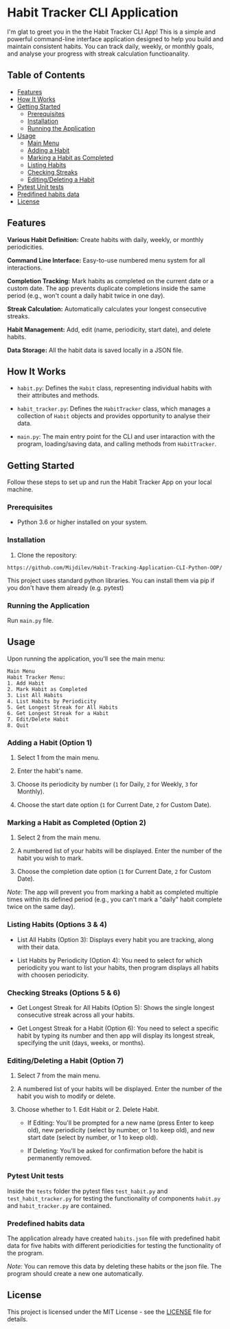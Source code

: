 # Habit Tracker CLI Application

I'm glat to greet you in the the Habit Tracker CLI App! This is a simple and powerful command-line interface application designed to help you build and maintain consistent habits. You can track daily, weekly, or monthly goals, and analyse your progress with streak calculation functioanality.

## Table of Contents

* [Features](#features)
* [How It Works](#how-it-works)
* [Getting Started](#getting-started)
  * [Prerequisites](#prerequisites)
  * [Installation](#installation)
  * [Running the Application](#running-the-application)
* [Usage](#usage)
  * [Main Menu](#main-menu)
  * [Adding a Habit](#adding-a-habit)
  * [Marking a Habit as Completed](#marking-a-habit-as-completed)
  * [Listing Habits](#listing-habits)
  * [Checking Streaks](#checking-streaks)
  * [Editing/Deleting a Habit](#editingdeleting-a-habit)
* [Pytest Unit tests](#pytest-unit-tests)
* [Predifined habits data](#predefined-habits-data)
* [License](#license)

## Features
**Various Habit Definition:** Create habits with daily, weekly, or monthly periodicities.

**Command Line Interface:** Easy-to-use numbered menu system for all interactions.

**Completion Tracking:** Mark habits as completed on the current date or a custom date. The app prevents duplicate completions inside the same period (e.g., won't count a daily habit twice in one day).

**Streak Calculation:** Automatically calculates your longest consecutive streaks.

**Habit Management:** Add, edit (name, periodicity, start date), and delete habits.

**Data Storage:** All the habit data is saved locally in a JSON file.


## How It Works
* `habit.py`: Defines the `Habit` class, representing individual habits with their attributes and methods.
    
* `habit_tracker.py`: Defines the `HabitTracker` class, which manages a collection of `Habit` objects and provides opportunity to analyse their data.
   
* `main.py`: The main entry point for the CLI and user intaraction with the program, loading/saving data, and calling methods from `HabitTracker`.


## Getting Started
Follow these steps to set up and run the Habit Tracker App on your local machine.

### Prerequisites
* Python 3.6 or higher installed on your system.

### Installation
1. Clone the repository:

```
https://github.com/Mijdilev/Habit-Tracking-Application-CLI-Python-OOP/
```


This project uses standard python libraries. You can install them via pip if you don't have them already (e.g. pytest)

### Running the Application

Run `main.py` file.

## Usage
Upon running the application, you'll see the main menu:

```
Main Menu
Habit Tracker Menu:
1. Add Habit
2. Mark Habit as Completed
3. List All Habits
4. List Habits by Periodicity
5. Get Longest Streak for All Habits
6. Get Longest Streak for a Habit
7. Edit/Delete Habit
8. Quit
```
### Adding a Habit (Option 1)
1. Select 1 from the main menu.

2. Enter the habit's name.

3. Choose its periodicity by number (`1` for Daily, `2` for Weekly, `3` for Monthly).

4. Choose the start date option (`1` for Current Date, `2` for Custom Date).

### Marking a Habit as Completed (Option 2)
1. Select 2 from the main menu.

2. A numbered list of your habits will be displayed. Enter the number of the habit you wish to mark.

3. Choose the completion date option (`1` for Current Date, `2` for Custom Date).

*Note:* The app will prevent you from marking a habit as completed multiple times within its defined period (e.g., you can't mark a "daily" habit complete twice on the same day).

### Listing Habits (Options 3 & 4)
* List All Habits (Option 3): Displays every habit you are tracking, along with their data.

* List Habits by Periodicity (Option 4): You need to select for which periodicity you want to list your habits, then program displays all habits with choosen periodicity.

### Checking Streaks (Options 5 & 6)
* Get Longest Streak for All Habits (Option 5): Shows the single longest consecutive streak across all your habits.

* Get Longest Streak for a Habit (Option 6): You need to select a specific habit by typing its number and then app will display its longest streak, specifying the unit (days, weeks, or months).

### Editing/Deleting a Habit (Option 7)
1. Select 7 from the main menu.

2. A numbered list of your habits will be displayed. Enter the number of the habit you wish to modify or delete.

3. Choose whether to 1. Edit Habit or 2. Delete Habit.

   * If Editing: You'll be prompted for a new name (press Enter to keep old), new periodicity (select by number, or 1 to keep old), and new start date (select by number, or 1 to keep old).

   * If Deleting: You'll be asked for confirmation before the habit is permanently removed.

### Pytest Unit tests
Inside the `tests` folder the pytest files `test_habit.py` and `test_habit_tracker.py` for testing the functionality of components `habit.py` and `habit_tracker.py` are contained.

### Predefined habits data
The application already have created `habits.json` file with predefined habit data for five habits with different periodicities for testing the functionality of the program.

*Note:* You can remove this data by deleting these habits or the json file. The program should create a new one automatically.

## License
This project is licensed under the MIT License - see the [LICENSE](https://github.com/Mijdilev/Habit-Tracking-Application-CLI-Python-OOP/blob/main/LICENSE) file for details.